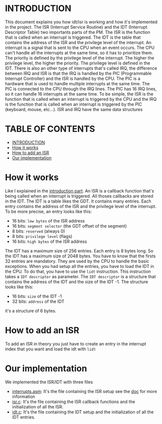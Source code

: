 # INTRODUCTION <a name="introduction"></a>

This document explains you how idt/isr is working and how it's implemented in the project.
The ISR (Interrupt Service Routine) and the IDT (Interrupt Descriptor Table) two importants parts of the PM. The ISR is the function that is called when an interrupt is triggered. The IDT is the table that contains the address of the ISR and the privilege level of the interrupt.
An interrupt is a signal that is sent to the CPU when an event occurs. The CPU can't handle all the interrupts at the same time, so it has to prioritize them. The priority is defined by the privilege level of the interrupt. The higher the privilege level, the higher the priority. The privilege level is defined in the IDT. There is also an other type of interrupts that's called IRQ, the difference between IRQ and ISR is that the IRQ is handled by the PIC (Programmable Interrupt Controller) and the ISR is handled by the CPU. The PIC is a hardware that is used to handle multiple interrupts at the same time. The PIC is connected to the CPU through the IRQ lines. The PIC has 16 IRQ lines, so it can handle 16 interrupts at the same time.
To be simple, the ISR is the function that is called when an interrupt is triggered by the CPU and the IRQ is the function that is called when an interrupt is triggered by the PIC (keyboard, mouse, etc...).
ISR and IRQ have the same data structures

# TABLE OF CONTENTS

- [INTRODUCTION](#introduction)
- [How it works](#how-it-works)
- [How to add an ISR](#how-to-add-an-isr)
- [Our implementation](#our-implementation)

# How it works <a name="how-it-works"></a>

Like I explained in the [introduction part](#introduction). An ISR is a callback function that's being called when an interrupt is triggered. All thoses callbacks are stored in the IDT. The IDT is a table likes the GDT. It contains many entries. Each entry contains the address of the ISR and the privilege level of the interrupt.
To be more precise, an entry looks like this:

- 16 bits: `low bytes` of the ISR address
- 16 bits: `segment selector` (the GDT offset of the segment)
- 8 bits: `reserved` (always 0)
- 8 bits: `privilege level` (flags)
- 16 bits: `high bytes` of the ISR address

The IDT has a maximum size of 256 entries. Each entry is 8 bytes long. So the IDT has a maximum size of 2048 bytes.
You have to know that the firsts 32 entries are mandatory. They are used by the CPU to handle the basic exceptions. 
When you had setup all the entries, you have to load the IDT in the CPU. To do that, you have to use the `lidt` instruction. This instruction takes a `IDT descriptor` as parameter. The `IDT descriptor` is a structure that contains the address of the IDT and the size of the IDT -1. The structure looks like this:

- 16 bits: `size` of the IDT -1
- 32 bits: `address` of the IDT

it's a structure of 6 bytes.

# How to add an ISR <a name="how-to-add-an-isr"></a>

To add an ISR in theory you just have to create an entry in the interrupt index that you want and load the idt with `lidt`

# Our implementation <a name="our-implementation"></a>

We implemented the ISR/IDT with three files

- [interrupts.asm](../../../src/interrupts/interrupts.asm): It's the file containing the ISR setup see the [doc](interrupts_asm.md) for more information
- [isr.c](../../../src/interrupts/isr.c): It's the file containing the ISR callback functions and the initialization of all the ISR.
- [idt.c](../../../src/interrupts/idt.c): It's the file containing the IDT setup and the initialization of all the IDT entries.

